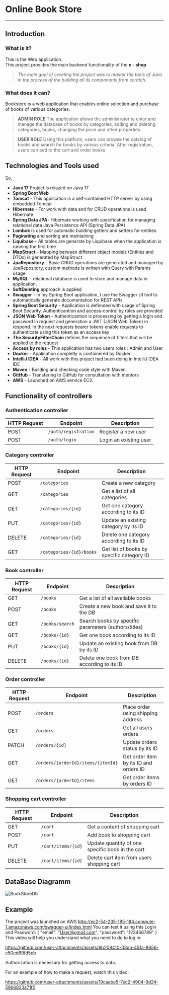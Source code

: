 # **Online Book Store**
___
## Introduction

### What is it?
This is the Web application.<br />This project  provides the main backend functionality of the **e - shop**.
>_The main goal of creating the project was to master the tools of Java in the process of the building all its components from scratch._

### What does it can?
Bookstore is a web application that enables online selection and purchase of books of various categories. 
>**ADMIN ROLE** The application allows the administrator to enter and manage the database of books by categories, adding and deleting categories, books, changing the price and other properties. 

>**USER ROLE** Using this platform, users can browse the catalog of books and search for books by various criteria. After registration, users can add to the cart and order books.

## Technologies and Tools used
So,

+ **Java 17** Project is relazed on Java 17 
+ **Spring Boot Web**
+ **Tomcat** - This application is a self-contained HTTP server by using embedded Tomcat
+ **Hibernate** - For work with data and for CRUD operations is used Hibernate
+ **Spring Data JPA**- Hibernate working with specification for managing relational data Java Persistence API (Spring Data JPA)
+ **Lombok** is used for automatic building getters and setters for entities
+ **Paginating** and sorting are maintaining
+ **Liquibase** - All tables are generate by Liquibase when the application is running the first time
+ **MapStruct** - Mapping between different object models (Entities and DTOs) is generated by MapStruct
+ **JpaRepository** - Basic CRUD operations are generated and managed by JpaRepository, custom methods is written with Query with Params usage
+ **MySQL** - relational database is used to store and manage data in application. 
+ **SoftDeleting** approach is applied
+ **Swagger**  - In my Spring Boot application, I use the Swagger UI tool to automatically generate documentation for REST APIs
+ **Spring Boot Security** - Application is defended with usage of Spring Boot Security. Authenticantion and access-control by roles are provided
+ **JSON Web Token** - Authenticantion is processing by getting a login and password in request and generation a JWT (JSON Web Token) in respond. In the next requests bearer tokens enable requests to authenticate using this token as an access key
+ **The SecurityFilterChain** defines the sequence of filters that will be applied to the request
+ **Access by roles** - This application has two users roles : Admin and User
+ **Docker** - Application completly is containered by Docker
+ **IntelliJ IDEA** - All work with this project had been doing in IntelliJ IDEA IDE
+ **Maven** - Building and checking code style with Maven
+ **GitHub** - Transfering to GitHub for consultation with mentors
+ **AWS** - Launched on AWS service EC2.

## Functionality of controllers
### Authentication controller
| HTTP Request| Endpoint             | Description            |
|-------------|----------------------|------------------------|
| POST        | `/auth/registration` | Register a new user    |
| POST        | `/auth/login`        | Login an existing user |    

### Category controller
| HTTP Request| Endpoint                 | Description                               |
|-------------|--------------------------|-------------------------------------------|
| POST        | `/categories`            | Create a new category                     |
| GET         | `/categories`            | Get a list of all categories              |
| GET         | `/categories/{id}`       | Get one category according to its ID      |
| PUT         | `/categories/{id}`       | Update an existing category by its ID     |
| DELETE      | `/categories/{id}`       | Delete one category according to its ID   |
| GET         | `/categories/{id}/books` | Get list of books by specific category ID |

### Book controller
| HTTP Request| Endpoint        | Description                                          |
|-------------|-----------------|------------------------------------------------------|
| GET         | `/books`        | Get a list of all available books                    |
| POST        | `/books`        | Create a new book and save it to the DB              |
| GET         | `/books/search` | Search books by specific parameters (authors/titles) |
| GET         | `/books/{id}`   | Get one book according to its ID                     |
| PUT         | `/books/{id}`   | Update an existing book from DB by its ID            |
| DELETE      | `/books/{id} `  | Delete one book from DB according to its ID          |

### Order controller
| HTTP Request| Endpoint                           | Description                            |
|-------------|------------------------------------|----------------------------------------|
| POST        | `/orders`                          | Place order using shipping address     |
| GET         | `/orders`                          | Get all users orders                   |
| PATCH       | `/orders/{id}`                     | Update orders status by its ID         |
| GET         | `/orders/{orderId}/items/{itemId}` | Get order item by its ID and orders ID |
| GET         | `/orders/{orderId}/items`          | Get order items by orders ID           |

### Shopping cart controller
| HTTP Request| Endpoint           | Description                                      |
|-------------|--------------------|--------------------------------------------------|
| GET         | `/cart`            | Get a content of shopping cart                   |
| POST        | `/cart`            | Add book to shopping cart                        |
| PUT         | `/cart/items/{id}` | Update quantity of one specific book in the cart |
| DELETE      | `/cart/items/{id}` | Delete cart item from users shopping cart        |

## DataBase Diagramm

![BookStoreDb](https://github.com/user-attachments/assets/e846edf7-4357-4691-91c0-264cc5b99dc4)

## Example
The project was launched on AWS
http://ec2-54-235-185-184.compute-1.amazonaws.com/swagger-ui/index.html
You can test it using this Login and Password: 
{
  "email": "User@gmail.com",
  "password": "123456789"
}
This video will help you understand what you need to do to log in:

https://github.com/user-attachments/assets/9b209410-33da-451a-8656-c50ed69fd5eb

Authorization is necessary for getting access to data.

For an example of how to make a request, watch this video:

https://github.com/user-attachments/assets/19caabe5-7ec2-4904-9d24-59b6823a71f0


